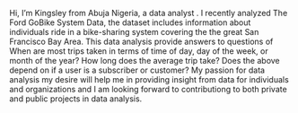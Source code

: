Hi, I’m Kingsley from Abuja Nigeria, a data analyst . I recently analyzed The Ford GoBike System Data, the dataset includes information about individuals ride in a bike-sharing system covering the the great San Francisco Bay Area.  This data analysis provide answers to questions of 
When are most trips taken in terms of time of day, day of the week, or month of the year? 
How long does the average trip take?
Does the above depend on if a user is a subscriber or customer?
My passion for data analysis my desire will help me in providing insight from data for individuals and organizations and I am looking forward to contributiong to both private and public projects in data analysis. 
